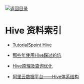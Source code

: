 [![返回目录](https://parg.co/UGo)](https://parg.co/b4z) 
 
 


 


 


 




# Hive 资料索引

- [TutorialSpoint Hive](http://www.tutorialspoint.com/hive)

- [那些年使用Hive踩过的坑](https://yq.aliyun.com/articles/30988)

- [Hive原理及查询优化](http://mp.weixin.qq.com/s?__biz=MzI2MjE0MDUzNg==&mid=2652914310&idx=1&sn=4990335f0ec177c5e51af9a659f3aabe&scene=21#wechat_redirect)

- [阿里云数据平台——Hive体系结构](http://blog.csdn.net/zhoudaxia/article/details/8855937)
